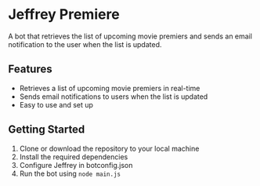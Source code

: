 # Jeffrey Premiere 

A bot that retrieves the list of upcoming movie premiers and sends an email notification to the user when the list is updated.

## Features

- Retrieves a list of upcoming movie premiers in real-time
- Sends email notifications to users when the list is updated
- Easy to use and set up

## Getting Started

1. Clone or download the repository to your local machine
2. Install the required dependencies
3. Configure Jeffrey in botconfig.json
4. Run the bot using `node main.js`
